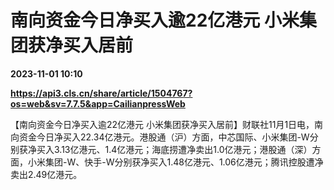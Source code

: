# 南向资金今日净买入逾22亿港元 小米集团获净买入居前

**2023-11-01 10:10**

**https://api3.cls.cn/share/article/1504767?os=web&sv=7.7.5&app=CailianpressWeb**

【南向资金今日净买入逾22亿港元 小米集团获净买入居前】财联社11月1日电，南向资金今日净买入22.34亿港元。港股通（沪）方面，中芯国际、小米集团-W分别获净买入3.13亿港元、1.4亿港元；海底捞遭净卖出1.0亿港元；港股通（深）方面，小米集团-W、快手-W分别获净买入1.48亿港元、1.06亿港元；腾讯控股遭净卖出2.49亿港元。